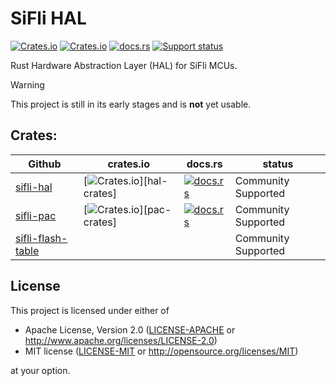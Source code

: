 # SiFli HAL

[![Crates.io][badge-license]][crates]
[![Crates.io][badge-version]][crates]
[![docs.rs][badge-docsrs]][docsrs]
[![Support status][badge-support-status]][githubrepo]

[badge-license]: https://img.shields.io/crates/l/sifli-hal?style=for-the-badge
[badge-version]: https://img.shields.io/crates/v/sifli-hal?style=for-the-badge
[badge-docsrs]: https://img.shields.io/docsrs/sifli-hal?style=for-the-badge
[badge-support-status]: https://img.shields.io/badge/Support_status-Community-yellow?style=for-the-badge
[crates]: https://crates.io/crates/sifli-hal
[docsrs]: https://docs.rs/sifli-hal
[githubrepo]: https://github.com/OpenSiFli/sifli-hal

Rust Hardware Abstraction Layer (HAL) for SiFli MCUs.

> [!WARNING]
> 
> This project is still in its early stages and is **not** yet usable.





## Crates:
| Github                                                       | crates.io                                     | docs.rs                                    | status              |
| ------------------------------------------------------------ | --------------------------------------------- | ------------------------------------------ | ------------------- |
| [sifli-hal](https://github.com/OpenSiFli/sifli-hal/tree/main/sifli-hal) | [![Crates.io][hal-badge-version]][hal-crates] | [![docs.rs][hal-badge-docsrs]][hal-docsrs] | Community Supported |
| [sifli-pac](https://github.com/OpenSiFli/sifli-pac)          | [![Crates.io][pac-badge-version]][pac-crates] | [![docs.rs][pac-badge-docsrs]][pac-docsrs] | Community Supported |
| [sifli-flash-table ](https://github.com/OpenSiFli/sifli-hal/tree/main/sifli-flash-table) |                                               |                                            | Community Supported |

[hal-crateio]: https://crates.io/crates/sifli-hal
[hal-docsrs]: https://docs.rs/sifli-hal
[hal-badge-license]: https://img.shields.io/crates/l/sifli-hal?style=for-the-badge
[hal-badge-version]: https://img.shields.io/crates/v/sifli-hal?style=for-the-badge
[hal-badge-docsrs]: https://img.shields.io/docsrs/sifli-hal?style=for-the-badge

[pac-crateio]: https://crates.io/crates/pac
[pac-docsrs]: https://docs.rs/pac
[pac-badge-license]: https://img.shields.io/crates/l/sifli-pac?style=for-the-badge
[pac-badge-version]: https://img.shields.io/crates/v/sifli-pac?style=for-the-badge
[pac-badge-docsrs]: https://img.shields.io/docsrs/sifli-pac?style=for-the-badge

## License

This project is licensed under either of

- Apache License, Version 2.0 ([LICENSE-APACHE](LICENSE-APACHE) or
  <http://www.apache.org/licenses/LICENSE-2.0>)
- MIT license ([LICENSE-MIT](LICENSE-MIT) or <http://opensource.org/licenses/MIT>)

at your option.